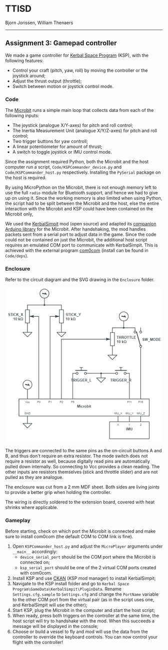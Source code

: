 # TTISD

Bjorn Jorissen, William Thenaers

------

## Assignment 3: Gamepad controller

We made a game controller for [Kerbal Space Program](https://www.kerbalspaceprogram.com) (KSP), with the following features:

- Control your craft (pitch, yaw, roll) by moving the controller or the joystick around;
- Adjust the thrust output (throttle);
- Switch between motion or joystick control mode.

### Code

The [Microbit](https://microbit.org/) runs a simple main loop that collects data from each of the following inputs:

- The joystick (analogue X/Y-axes) for pitch and roll control;
- The Inertia Measurement Unit (analogue X/Y/Z-axes) for pitch and roll control;
- Two trigger buttons for yaw controll;
- A linear potentiometer for amount of thrust;
- A switch to toggle joystick or IMU control mode.

Since the assignment required Python, both the Microbit and the host computer run a script, `Code/KSPCommander_device.py` and `Code/KSPCommander_host.py` respectively. Installing the `PySerial` package on the host is required.

By using MicroPython on the Microbit, there is not enough memory left to use the full `radio` module for Bluetooth support, and hence we had to give up on using it. Since the working memory is also limited when using Python, the script had to be split between the Microbit and the host, else the entire interaction with the Microbit and KSP could have been contained on the Microbit only,

We used the [KerbalSimpit](https://bitbucket.org/pjhardy/kerbalsimpit) mod (open source) and adapted its [companion Arduino library](https://bitbucket.org/pjhardy/kerbalsimpit-arduino) for the Microbit. After handshaking, the mod handles packets sent from a serial port to adjust data in the game. Since the code could not be contained on just the Microbit, the additional host script requires an emulated COM port to communicate with KerbalSimpit. This is achieved with the external program [com0com](http://com0com.sourceforge.net/) (install can be found in `Code/deps`).

### Enclosure

Refer to the circuit diagram and the SVG drawing in the `Enclosure` folder.

![Circuit diagram](Enclosure/CircuitDiagram.png)

The triggers are connected to the same pins as the on-circuit buttons A and B, and thus don't require an extra resistor. The mode switch does not require a resistor as well, because digitally read pins are automatically pulled down internally. So connecting to Vcc provides a clean reading. The other inputs are resistors themselves (stick and throttle slider) and are not pulled as they are analogue.

The enclosure was cut from a 2 mm MDF sheet. Both sides are living joints to provide a better grip when holding the controller.

The wiring is directly soldered to the extension board, covered with heat shrinks where applicable.

### Gameplay

Before starting, check on which port the Microbit is connected and make sure to install com0com (the default COM to COM link is fine).

1. Open `KSPCommander_host.py` and adjust the `MicroPlayer` arguments under `__main__` accordingly:
    - `device_serial_port` should be the COM port where the Microbit  is connected on;
    - `ksp_serial_port` should be one of the 2 virtual COM ports created with com0com.
2. Install KSP and use [CKAN](https://github.com/KSP-CKAN/CKAN) (KSP mod manager) to install KerbalSimpit;
3. Navigate to the KSP install folder and go to `Kerbal Space Program\GameData\KerbalSimpit\PluginData`. Rename `Settings.cfg.sample` to `Settings.cfg` and change the `PortName` variable to the other COM port from the virtual pair (as in the script uses one, and KerbalSimpit will use the other);
4. Start KSP, plug the Microbit in the computer and start the host script;
5. When ready, press both triggers on the controller at the same time, the host script will try to handshake with the mod. When this succeeds a message will be displayed in the console;
6. Choose or build a vessel to fly and mod will use the data from the controller to override the keyboard controls. You can now control your flight with the controller!